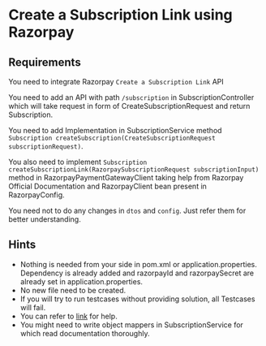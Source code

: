 # Create a Subscription Link using Razorpay

## Requirements

You need to integrate Razorpay `Create a Subscription Link` API

You need to add an API with path `/subscription` in SubscriptionController which will take request in form of CreateSubscriptionRequest and return Subscription.

You need to add Implementation in SubscriptionService method `Subscription createSubscription(CreateSubscriptionRequest subscriptionRequest)`.

You also need to implement `Subscription createSubscriptionLink(RazorpaySubscriptionRequest subscriptionInput)` method in RazorpayPaymentGatewayClient taking help from Razorpay Official Documentation and RazorpayClient bean present in RazorpayConfig.

You need not to do any changes in `dtos` and `config`. Just refer them for better understanding.

## Hints

 - Nothing is needed from your side in pom.xml or application.properties. Dependency is already added and razorpayId and razorpaySecret are already set in application.properties.
 - No new file need to be created.
 - If you will try to run testcases without providing solution, all Testcases will fail.
 - You can refer to [link](https://razorpay.com/docs/api/payments/subscriptions/create-subscription-link/) for help.
 - You might need to write object mappers in SubscriptionService for which read documentation thoroughly.